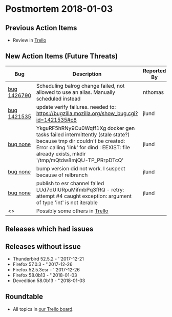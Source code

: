 # Postmortem 2018-01-03

## Previous Action Items

* Review in [Trello](https://trello.com/b/xLXT4chg/release-postmortem)

## New Action Items (Future Threats)

| Bug                                                           | Description                | Reported By         | For release |
| ------------------------------------------------------------- | -------------------------- | ------------------- | ----------- |
| [bug 1426790](https://bugzil.la/1426790)  | Scheduling balrog change failed, not allowed to use an alias. Manually scheduled instead | nthomas  | Thunderbird 52.5.2 |
| [bug 1421535](https://bugzil.la/1421535)  | update verify failures. needed to: https://bugzilla.mozilla.org/show_bug.cgi?id=1421535#c8 | jlund  | Firefox 57.0.3 |
| [bug none](https://bugzil.la/none)  | YkguRF5hRNy9Cu0Wqff1Xg docker gen tasks failed intermittently (stale state?) because tmp dir couldn't be created: Error calling 'link' for dind : EEXIST: file already exists, mkdir '/tmp/mQtdw8mjQU-TP_PRrpDTcQ' | jlund  | Firefox 52.5.3esr |
| [bug none](https://bugzil.la/none)  | bump version did not work. I suspect because of relbranch | jlund  | Firefox 52.5.3esr |
| [bug none](https://bugzil.la/none)  | publish to esr channel failed LUd7dUIURpuMifmbPq3fRQ - retry: attempt #4 caught exception: argument of type 'int' is not iterable | jlund  | Firefox 52.5.3esr |
| <> | Possibly some others in [Trello](https://trello.com/b/xLXT4chg/release-postmortem) | | | | |

## Releases which had issues


## Releases without issue

* Thunderbird 52.5.2 - ''2017-12-21
* Firefox 57.0.3 - ''2017-12-26
* Firefox 52.5.3esr - ''2017-12-26
* Firefox 58.0b13 - ''2018-01-03
* Devedition 58.0b13 - ''2018-01-03

## Roundtable
- All topics in [our Trello board](https://trello.com/b/xLXT4chg/release-postmortem).